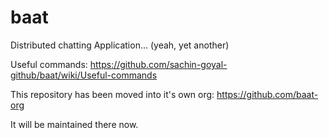 # baat

Distributed chatting Application... (yeah, yet another)


Useful commands:
https://github.com/sachin-goyal-github/baat/wiki/Useful-commands


This repository has been moved into it's own org: https://github.com/baat-org

It will be maintained there now.
